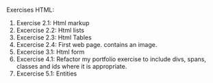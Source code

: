 Exercises HTML:

1. Exercise 2.1: Html markup
2. Excercise 2.2: Html lists
3. Excercise 2.3: Html Tables
4. Excercise 2.4: First web page. contains an image.
5. Excercise 3.1: Html form
6. Excercise 4.1: Refactor my portfolio exercise to include divs, spans, classes and ids where it is appropriate.
7. Excercise 5.1: Entities
